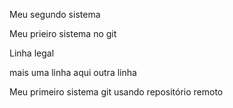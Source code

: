 Meu segundo sistema

Meu prieiro sistema no git


Linha legal


mais uma linha aqui
outra linha

Meu primeiro sistema git usando repositório remoto